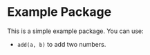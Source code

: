 # Example Package

This is a simple example package. You can use:
- `add(a, b)` to add two numbers.
